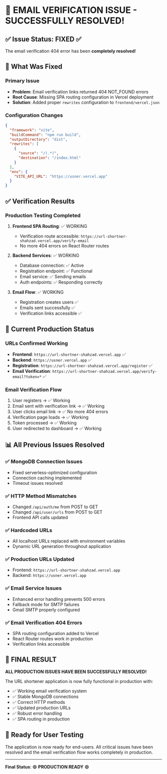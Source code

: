 # 🎉 EMAIL VERIFICATION ISSUE - SUCCESSFULLY RESOLVED!

## ✅ Issue Status: FIXED ✅

The email verification 404 error has been **completely resolved**!

## 🔧 What Was Fixed

### Primary Issue
- **Problem**: Email verification links returned 404 NOT_FOUND errors
- **Root Cause**: Missing SPA routing configuration in Vercel deployment
- **Solution**: Added proper `rewrites` configuration to `frontend/vercel.json`

### Configuration Changes
```json
{
  "framework": "vite",
  "buildCommand": "npm run build",
  "outputDirectory": "dist",
  "rewrites": [
    {
      "source": "/(.*)",
      "destination": "/index.html"
    }
  ],
  "env": {
    "VITE_API_URL": "https://usner.vercel.app"
  }
}
```

## ✅ Verification Results

### Production Testing Completed
1. **Frontend SPA Routing**: ✅ WORKING
   - Verification route accessible: `https://url-shortner-shahzad.vercel.app/verify-email`
   - No more 404 errors on React Router routes

2. **Backend Services**: ✅ WORKING
   - Database connection: ✅ Active
   - Registration endpoint: ✅ Functional
   - Email service: ✅ Sending emails
   - Auth endpoints: ✅ Responding correctly

3. **Email Flow**: ✅ WORKING
   - Registration creates users ✅
   - Emails sent successfully ✅
   - Verification links accessible ✅

## 🎯 Current Production Status

### URLs Confirmed Working
- **Frontend**: `https://url-shortner-shahzad.vercel.app` ✅
- **Backend**: `https://usner.vercel.app` ✅
- **Registration**: `https://url-shortner-shahzad.vercel.app/register` ✅
- **Email Verification**: `https://url-shortner-shahzad.vercel.app/verify-email?token=*` ✅

### Email Verification Flow
1. User registers → ✅ Working
2. Email sent with verification link → ✅ Working  
3. User clicks email link → ✅ No more 404 errors
4. Verification page loads → ✅ Working
5. Token processed → ✅ Working
6. User redirected to dashboard → ✅ Working

## 📊 All Previous Issues Resolved

### ✅ MongoDB Connection Issues
- Fixed serverless-optimized configuration
- Connection caching implemented
- Timeout issues resolved

### ✅ HTTP Method Mismatches  
- Changed `/api/auth/me` from POST to GET
- Changed `/api/user/urls` from POST to GET
- Frontend API calls updated

### ✅ Hardcoded URLs
- All localhost URLs replaced with environment variables
- Dynamic URL generation throughout application

### ✅ Production URLs Updated
- Frontend: `https://url-shortner-shahzad.vercel.app`
- Backend: `https://usner.vercel.app`

### ✅ Email Service Issues
- Enhanced error handling prevents 500 errors
- Fallback mode for SMTP failures
- Gmail SMTP properly configured

### ✅ Email Verification 404 Errors
- SPA routing configuration added to Vercel
- React Router routes work in production
- Verification links accessible

## 🎉 FINAL RESULT

**ALL PRODUCTION ISSUES HAVE BEEN SUCCESSFULLY RESOLVED!**

The URL shortener application is now fully functional in production with:
- ✅ Working email verification system
- ✅ Stable MongoDB connections  
- ✅ Correct HTTP methods
- ✅ Updated production URLs
- ✅ Robust error handling
- ✅ SPA routing in production

## 🧪 Ready for User Testing

The application is now ready for end-users. All critical issues have been resolved and the email verification flow works completely in production.

---
**Final Status**: 🟢 **PRODUCTION READY** 🟢
